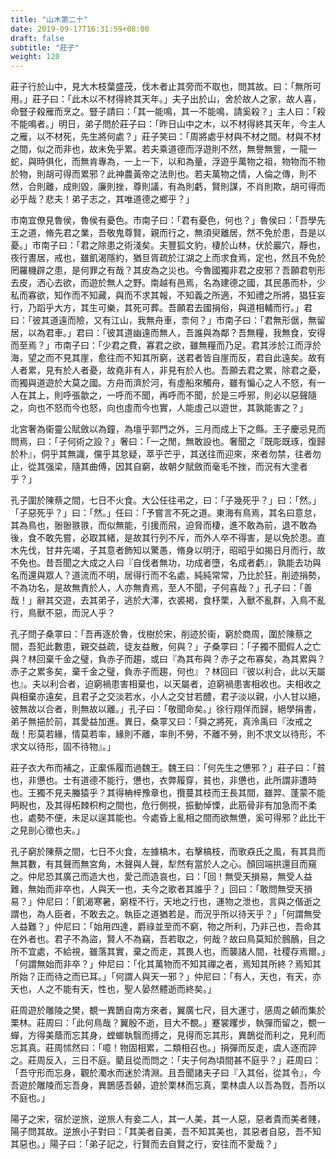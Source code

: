 ```yaml
---
title: "山木第二十"
date: 2019-09-17T16:31:59+08:00
draft: false
subtitle: "莊子"
weight: 120
---
```




莊子行於山中，見大木枝葉盛茂，伐木者止其旁而不取也，問其故。曰：「<span class="text-secondary">無所可用。</span>」莊子曰：「<span class="text-secondary">此木以不材得終其天年。</span>」夫子出於山，舍於故人之家，故人喜，命豎子殺雁而烹之。豎子請曰：「<span class="text-secondary">其一能鳴，其一不能鳴，請奚殺？</span>」主人曰：「<span class="text-secondary">殺不能鳴者。</span>」明日，弟子問於莊子曰：「<span class="text-secondary">昨日山中之木，以不材得終其天年，今主人之雁，以不材死，先生將何處？</span>」莊子笑曰：「<span class="text-secondary">周將處乎材與不材之間。材與不材之間，似之而非也，故未免乎累。若夫乘道德而浮遊則不然，無譽無訾，一龍一蛇，與時俱化，而無肯專為，一上一下，以和為量，浮遊乎萬物之祖，物物而不物於物，則胡可得而累邪？此神農黃帝之法則也。若夫萬物之情，人倫之傳，則不然，合則離，成則毀，廉則挫，尊則議，有為則虧，賢則謀，不肖則欺，胡可得而必乎哉？悲夫！弟子志之，其唯道德之鄉乎？</span>」



市南宜僚見魯侯，魯侯有憂色。市南子曰：「<span class="text-secondary">君有憂色，何也？</span>」魯侯曰：「<span class="text-secondary">吾學先王之道，脩先君之業，吾敬鬼尊賢，親而行之，無須臾離居，然不免於患，吾是以憂。</span>」市南子曰：「<span class="text-secondary">君之除患之術淺矣。夫豐狐文豹，棲於山林，伏於巖穴，靜也，夜行晝居，戒也，雖飢渴隱約，猶旦胥疏於江湖之上而求食焉，定也，然且不免於罔羅機辟之患，是何罪之有哉？其皮為之災也。今魯國獨非君之皮邪？吾願君刳形去皮，洒心去欲，而遊於無人之野。南越有邑焉，名為建德之國，其民愚而朴，少私而寡欲，知作而不知藏，與而不求其報，不知義之所適，不知禮之所將，猖狂妄行，乃蹈乎大方，其生可樂，其死可葬。吾願君去國捐俗，與道相輔而行。</span>」君曰：「<span class="text-secondary">彼其道遠而險，又有江山，我無舟車，柰何？</span>」市南子曰：「<span class="text-secondary">君無形倨，無留居，以為君車。</span>」君曰：「<span class="text-secondary">彼其道幽遠而無人，吾誰與為鄰？吾無糧，我無食，安得而至焉？</span>」市南子曰：「<span class="text-secondary">少君之費，寡君之欲，雖無糧而乃足。君其涉於江而浮於海，望之而不見其崖，愈往而不知其所窮，送君者皆自崖而反，君自此遠矣。故有人者累，見有於人者憂，故堯非有人，非見有於人也。吾願去君之累，除君之憂，而獨與道遊於大莫之國。方舟而濟於河，有虛船來觸舟，雖有惼心之人不怒，有一人在其上，則呼張歙之，一呼而不聞，再呼而不聞，於是三呼邪，則必以惡聲隨之，向也不怒而今也怒，向也虛而今也實，人能虛己以遊世，其孰能害之？</span>」



北宮奢為衞靈公賦斂以為鐘，為壇乎郭門之外，三月而成上下之縣。王子慶忌見而問焉，曰：「<span class="text-secondary">子何術之設？</span>」奢曰：「<span class="text-secondary">一之閒，無敢設也。奢聞之『既彫既琢，復歸於朴』，侗乎其無識，儻乎其怠疑，萃乎芒乎，其送往而迎來，來者勿禁，往者勿止，從其强梁，隨其曲傅，因其自窮，故朝夕賦斂而毫毛不挫，而況有大塗者乎？</span>」



孔子圍於陳蔡之間，七日不火食。大公任往弔之，曰：「<span class="text-secondary">子幾死乎？</span>」曰：「<span class="text-secondary">然。</span>」「<span class="text-secondary">子惡死乎？</span>」曰：「<span class="text-secondary">然。</span>」任曰：「<span class="text-secondary">予嘗言不死之道。東海有鳥焉，其名曰意怠，其為鳥也，翂翂翐翐，而似無能，引援而飛，迫脅而棲，進不敢為前，退不敢為後，食不敢先嘗，必取其緒，是故其行列不斥，而外人卒不得害，是以免於患。直木先伐，甘井先竭，子其意者飾知以驚愚，脩身以明汙，昭昭乎如揭日月而行，故不免也。昔吾聞之大成之人曰『自伐者無功，功成者墮，名成者虧』，孰能去功與名而還與眾人？道流而不明，居得行而不名處，純純常常，乃比於狂，削迹捐勢，不為功名，是故無責於人，人亦無責焉，至人不聞，子何喜哉？</span>」孔子曰：「<span class="text-secondary">善哉！</span>」辭其交遊，去其弟子，逃於大澤，衣裘褐，食杼栗，入獸不亂群，入鳥不亂行，鳥獸不惡，而況人乎？



孔子問子桑雽曰：「<span class="text-secondary">吾再逐於魯，伐樹於宋，削迹於衞，窮於商周，圍於陳蔡之間，吾犯此數患，親交益疏，徒友益散，何與？</span>」子桑雽曰：「<span class="text-secondary">子獨不聞假人之亡與？林回棄千金之璧，負赤子而趨，或曰『為其布與？赤子之布寡矣，為其累與？赤子之累多矣，棄千金之璧，負赤子而趨，何也』？林回曰『彼以利合，此以天屬也』。夫以利合者，迫窮禍患害相棄也，以天屬者，迫窮禍患害相收也。夫相收之與相棄亦遠矣，且君子之交淡若水，小人之交甘若醴，君子淡以親，小人甘以絕，彼無故以合者，則無故以離。</span>」孔子曰：「<span class="text-secondary">敬聞命矣。</span>」徐行翔佯而歸，絕學捐書，弟子無挹於前，其愛益加進。異日，桑雽又曰：「<span class="text-secondary">舜之將死，真泠禹曰『汝戒之哉！形莫若緣，情莫若率，緣則不離，率則不勞，不離不勞，則不求文以待形，不求文以待形，固不待物』。</span>」



莊子衣大布而補之，正緳係履而過魏王。魏王曰：「<span class="text-secondary">何先生之憊邪？</span>」莊子曰：「<span class="text-secondary">貧也，非憊也。士有道德不能行，憊也，衣弊履穿，貧也，非憊也，此所謂非遭時也。王獨不見夫螣猿乎？其得柟梓豫章也，攬蔓其枝而王長其間，雖羿、蓬蒙不能眄睨也，及其得柘棘枳枸之間也，危行側視，振動悼慄，此筋骨非有加急而不柔也，處勢不便，未足以逞其能也。今處昏上亂相之間而欲無憊，奚可得邪？此比干之見剖心徵也夫。</span>」



孔子窮於陳蔡之間，七日不火食，左據槁木，右擊槁枝，而歌猋氏之風，有其具而無其數，有其聲而無宮角，木聲與人聲，犁然有當於人之心。顏回端拱還目而窺之。仲尼恐其廣己而造大也，愛己而造哀也，曰：「<span class="text-secondary">回！無受天損易，無受人益難，無始而非卒也，人與天一也，夫今之歌者其誰乎？</span>」回曰：「<span class="text-secondary">敢問無受天損易？</span>」仲尼曰：「<span class="text-secondary">飢渴寒暑，窮桎不行，天地之行也，運物之泄也，言與之偕逝之謂也，為人臣者，不敢去之。執臣之道猶若是，而況乎所以待天乎？</span>」「<span class="text-secondary">何謂無受人益難？</span>」仲尼曰：「<span class="text-secondary">始用四達，爵祿並至而不窮，物之所利，乃非己也，吾命其在外者也。君子不為盜，賢人不為竊，吾若取之，何哉？故曰鳥莫知於鷾鴯，目之所不宜處，不給視，雖落其實，棄之而走，其畏人也，而襲諸人間，社稷存焉爾。</span>」「<span class="text-secondary">何謂無始而非卒？</span>」仲尼曰：「<span class="text-secondary">化其萬物而不知其禪之者，焉知其所終？焉知其所始？正而待之而已耳。</span>」「<span class="text-secondary">何謂人與天一邪？</span>」仲尼曰：「<span class="text-secondary">有人，天也，有天，亦天也，人之不能有天，性也，聖人晏然體逝而終矣。</span>」



莊周遊於雕陵之樊，覩一異鵲自南方來者，翼廣七尺，目大運寸，感周之顙而集於栗林。莊周曰：「<span class="text-secondary">此何鳥哉？翼殷不逝，目大不覩。</span>」蹇裳躩步，執彈而留之，覩一蟬，方得美蔭而忘其身，螳螂執翳而搏之，見得而忘其形，異鵲從而利之，見利而忘其真。莊周怵然曰：「<span class="text-secondary">噫！物固相累，二類相召也。</span>」捐彈而反走，虞人逐而誶之。莊周反入，三日不庭。藺且從而問之：「<span class="text-secondary">夫子何為頃間甚不庭乎？</span>」莊周曰：「<span class="text-secondary">吾守形而忘身，觀於濁水而迷於清淵。且吾聞諸夫子曰『入其俗，從其令』，今吾遊於雕陵而忘吾身，異鵲感吾顙，遊於栗林而忘真，栗林虞人以吾為戮，吾所以不庭也。</span>」



陽子之宋，宿於逆旅，逆旅人有妾二人，其一人美，其一人惡，惡者貴而美者賤，陽子問其故。逆旅小子對曰：「<span class="text-secondary">其美者自美，吾不知其美也，其惡者自惡，吾不知其惡也。</span>」陽子曰：「<span class="text-secondary">弟子記之，行賢而去自賢之行，安往而不愛哉？</span>」